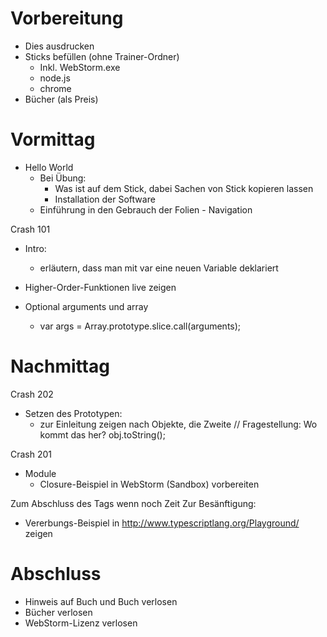 Vorbereitung
============
- Dies ausdrucken
- Sticks befüllen (ohne Trainer-Ordner)
  - Inkl. WebStorm.exe
  - node.js
  - chrome
- Bücher (als Preis)

Vormittag
================

  * Hello World
    * Bei Übung:
      * Was ist auf dem Stick, dabei Sachen von Stick kopieren lassen
      * Installation der Software
    * Einführung in den Gebrauch der Folien - Navigation

Crash 101

  * Intro:
    - erläutern, dass man mit var eine neuen Variable deklariert

  * Higher-Order-Funktionen live zeigen

  * Optional arguments und array
    * var args = Array.prototype.slice.call(arguments);

Nachmittag
===================

Crash 202

  * Setzen des Prototypen:
    - zur Einleitung zeigen nach Objekte, die Zweite
      // Fragestellung: Wo kommt das her?
      obj.toString();


Crash 201
  * Module
    * Closure-Beispiel in WebStorm (Sandbox) vorbereiten

Zum Abschluss des Tags wenn noch Zeit Zur Besänftigung:
* Vererbungs-Beispiel in http://www.typescriptlang.org/Playground/ zeigen

Abschluss
===================
* Hinweis auf Buch und Buch verlosen
* Bücher verlosen
* WebStorm-Lizenz verlosen